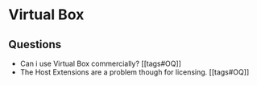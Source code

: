 # Virtual Box

## Questions

* Can i use Virtual Box commercially?  [[tags#OQ]]
* The Host Extensions are a problem though for licensing. [[tags#OQ]]

